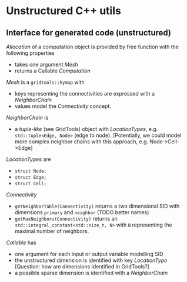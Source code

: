 # Unstructured C++ utils

## Interface for generated code (unstructured)

_Allocation_ of a computation object is provided by free function with the following properties

- takes one argument _Mesh_
- returns a Callable _Computation_

_Mesh_ is a `gridtools::hymap` with

- keys representing the connectivities are expressed with a _NeighborChain_
- values model the _Connectivity_ concept.

_NeighborChain_ is

- a _tuple-like_ (see GridTools) object with _LocationTypes_, e.g. `std::tuple<Edge, Node>` (edge to node). \[Potentially, we could model more complex neighbor chains with this approach, e.g. Node->Cell->Edge\]

_LocationTypes_ are

- `struct Node;`
- `struct Edge;`
- `struct Cell;`

_Connectivity_

- `getNeighborTable(Connectivity)` returns a two dimensional SID with dimensions `primary` and `neighbor` (TODO better names)
- `getMaxNeighbors(Connectivity)` returns an `std::integral_constant<std::size_t, N>` with `N` representing the maximal number of neighbors.

_Callable_ has

- one argument for each input or output variable modelling SID
- the unstructured dimension is identified with key _LocationType_ \[Question: how are dimensions identified in GridTools?\]
- a possible sparse dimension is identified with a _NeighborChain_
